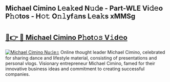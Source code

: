 ## Michael Cimino L𝚎a𝚔ed N𝚞𝚍e - Part-WLE Vi𝚍𝚎o P𝚑𝚘tos - H𝚘𝚝 O𝚗𝚕yf𝚊ns L𝚎a𝚔s xMMSg

# <h2><a href="http://kf2oaoz.oniu.top/?m=Michael+Cimino">🔗👉 🔴 Michael Cimino P𝚑ot𝚘𝚜 V𝚒d𝚎o</a></h2>

[![Michael Cimino Nu𝚍e𝚜](https://i.imgur.com/0qMVB7G.gif)](http://kf2oaoz.oniu.top/?m=Michael+Cimino)
Online thought leader Michael Cimino, celebrated for sharing dance and lifestyle material, consisting of presentations and personal vlogs. Visionary entrepreneur Michael Cimino, famed for their innovative business ideas and commitment to creating successful companies.  
